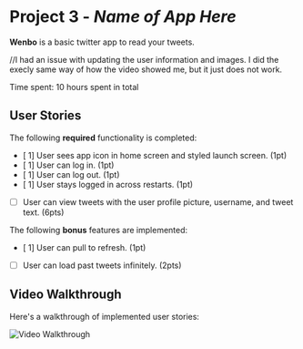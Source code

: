 # Project 3 - *Name of App Here*

**Wenbo** is a basic twitter app to read your tweets.

//I had an issue with updating the user information and images. I did the execly same way of how the video showed me, but it just does not work. 

Time spent: 10 hours spent in total

## User Stories

The following **required** functionality is completed:

- [ 1] User sees app icon in home screen and styled launch screen. (1pt)
- [ 1] User can log in. (1pt)
- [ 1] User can log out. (1pt)
- [ 1] User stays logged in across restarts. (1pt)
- [ ] User can view tweets with the user profile picture, username, and tweet text. (6pts)

The following **bonus** features are implemented:

- [ 1] User can pull to refresh. (1pt)
- [ ] User can load past tweets infinitely. (2pts)

## Video Walkthrough

Here's a walkthrough of implemented user stories:


<img src='http://i.imgur.com/link/to/your/gif/file.gif' title='Video Walkthrough' width='' alt='Video Walkthrough' />


